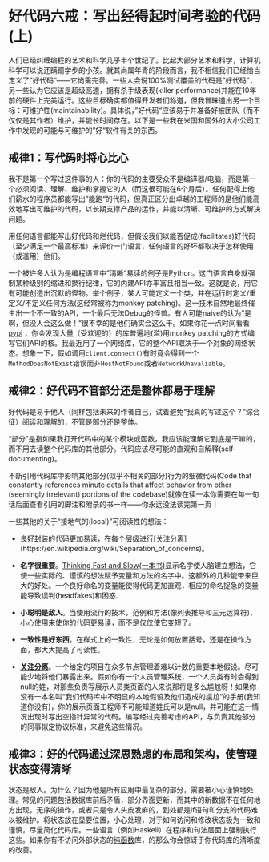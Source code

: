 # 好代码六戒：写出经得起时间考验的代码(上)

人们已经纠缠编程的艺术和科学几乎半个世纪了。比起大部分艺术和科学，计算机科学可以说还蹒跚学步的小孩。就其尚属年青的阶段而言，我不相信我们已经恰当定义了”好代码“——它尚需完善。一些人会说100%测试覆盖的代码是”好代码“，另一些认为它应该是超级高速，拥有杀手级表现(killer performance)并能在10年前的硬件上完美运行。这些目标确实都值得开发者们称道，但我冒昧道出另一个目标：可维护性(maintainability)。具体说，”好代码“应该易于并准备好被团队（而不仅仅是其作者）维护，并能长时间存在。以下是一些我在米国和国外的大小公司工作中发现的可能与可维护的”好“软件有关的东西。

## 戒律1：写代码时将心比心

我不是第一个写过这件事的人：你的代码的主要受众不是编译器/电脑，而是第一个必须阅读、理解、维护和掌握它的人（而这很可能在6个月后）。任何配得上他们薪水的程序员都能写出”能跑“的代码，但真正区分出卓越的工程师的是他们能高效地写出可维护的代码，以长期支撑产品的运作，并能以清晰、可维护的方式解决问题。

用任何语言都能写出好代码和烂代码，但假设我们以能否促成(facilitates)好代码（至少满足一个最高标准）来评价一门语言，任何语言的好坏都取决于怎样使用（或滥用）他们。

 一个被许多人认为是编程语言中”清晰“易读的例子是Python。这门语言自身就强制某种级别的缩进和换行纪律，它的内建API亦丰富且相当一致。这就是说，用它有可能创造出沉默的怪物。举个例子，某人可能定义一个类，并在运行时定义/重定义/不定义任何方法(这经常被称为monkey patching)。这一技术自然地最终催生出一个不一致的API，一个最后无法Debug的怪兽。有人可能naive的认为”是啊，但没人会这么做！“很不幸的是他们确实会这么干。如果你花一点时间看看[pypi](https://pypi.python.org/pypi) ，你会发现大量（受欢迎的）的库普遍地(滥)用monkey patching的方式编写它们API的核。我最近用了一个网络库，它的整个API取决于一个对象的网络状态。想象一下，假如调用`client.connect()`有时竟会得到一个`MethodDoesNotExist`错误而非`HostNotFound`或者`NetworkUnavaliable`。

## 戒律2：好代码不管部分还是整体都易于理解

好代码是易于他人（同样包括未来的作者自己，试着避免“我真的写过这个？”综合征）阅读和理解的，不管是部分还是整体。

“部分”是指如果我打开代码中的某个模块或函数，我应该能理解它到底是干嘛的，而不用去读整个代码库的其他部分。代码应该尽可能的直观和自解释(self-documenting)。

不断引用代码库中影响其他部分(似乎不相关的部分)行为的细微代码(Code that constantly references minute details that affect behavior from other (seemingly irrelevant) portions of the codebase)就像在读一本你需要在每一句话后面查看引用的脚注和附录的书一样——你永远没法读完第一页！

一些其他的关于“接地气的(local)”可阅读性的想法：

* 良好[封装](https://en.wikipedia.org/wiki/Encapsulation_(computer_programming))的代码更加易读，在每个层级进行[关注分离](https://en.wikipedia.org/wiki/Separation_of_concerns)。

* **名字很重要**。[Thinking Fast and Slow(一本书)](https://www.amazon.com/Thinking-Fast-Slow-Daniel-Kahneman/dp/0374533555)显示名字使人脑建立想法，它使一些实际的、谨慎的想法赋予变量和方法的名字中。这额外的几秒能带来巨大的好处。一个良好命名的变量能使得代码更加直观，相应的命名捉急的变量能导致误判(headfakes)和困惑.

* **小聪明是敌人**。当使用流行的技术，范例和方法(像列表推导和三元运算符)，小心使用来使你的代码更易读，而不是仅仅使它变短了。

* **一致性是好东西**。在样式上的一致性，无论是如何放置括号，还是在操作方面，都大大提高了可读性。
* **[关注分离](https://en.wikipedia.org/wiki/Separation_of_concerns)**。一个给定的项目在众多节点管理着难以计数的重要本地假设。尽可能少地将他们暴露出来。假如你有一个人员管理系统，一个人员类有时会得到null的姓，对那些负责写展示人员类页面的人来说那将是多么尴尬呀！如果你没有一本名叫“我们代码库中不明显的本地假设及他们造成的尴尬”的手册(我知道你没有)，你的展示页面工程师不可能知道姓氏可以是null，并可能在这一情况出现时写出空指针异常的代码。编写经过完善考虑的API，与负责其他部分的同事拟定协议标准，来避免这些情况。


## 戒律3：好的代码通过深思熟虑的布局和架构，使管理状态变得清晰

状态是敌人。为什么？因为他是所有应用中最复杂的部分，需要被小心谨慎地处理。常见的问题包括数据库前后矛盾，部分界面更新，而其中的新数据不在任何地方出现，无序的操作，或者只是令人头皮发麻的，到处都是if语句和分支的代码难以被维护。将状态放在显要位置，小心处理，对于如何访问和修改状态极为一致和谨慎，尽量简化代码库。一些语言（例如Haskell）在程序和句法层面上强制执行这些。如果你有不访问外部状态的[纯函数](https://en.wikipedia.org/wiki/Pure_function)库，的那么你会惊讶于你代码库的清晰度的改善。



